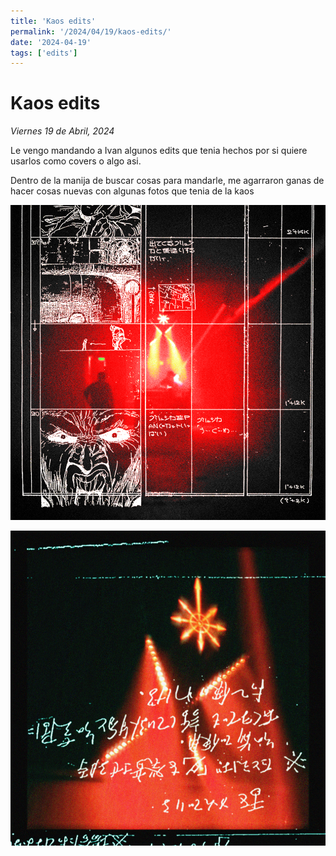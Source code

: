 ```yaml
---
title: 'Kaos edits'
permalink: '/2024/04/19/kaos-edits/'
date: '2024-04-19'
tags: ['edits']
---
```


# Kaos edits

*Viernes 19 de Abril, 2024*

Le vengo mandando a Ivan algunos edits que tenia hechos
por si quiere usarlos como covers o algo asi.

Dentro de la manija de buscar cosas para mandarle, 
me agarraron ganas de hacer cosas nuevas con algunas 
fotos que tenia de la kaos

![](2024041903.png)

![](2024041904.png)
